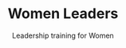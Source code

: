 ---
title: Women Leaders
hero: Women Leaders
heroImage: womenTrainingGroupEMIT.webp
bookCover: /images/womenTrainingBook.webp
curriculumSprite: sprite-womenLeaders.jpg
subtitle: Leadership training for Women
id: 2
objective_markdown: Paragraph describing the objective for this program. For example - when you have completed this program you will be able to...
motivation: "Why EMIT chose to develop this program. eg. The role of women in Africa is etc."
status: current

entrance: Explain the entrance requirements for this program
delivery: Describe how the program is delivered
duration: How long will it take to complete the program
assessment: Describe how the program is assessed
certification: Description of the certification for this program
graduation: Describe the graduation event

description_markdown: >-
  Introductory Paragraph for this curriculum. Sapien iusto curae porttitor facilisis odio quaerat felis? Cursus sagittis facilisi lorem qui voluptatibus, aliquam. Felis tortor deleniti ac! Feugiat auctor exercitation sequi, cum feugiat, eiusmod, pretium.

curricula:
  - title: Basic Computer skills
    objective: A short paragraph describing objective of this section
  - title: Biblical Worldview
    objective: A short paragraph describing objective of this section
  - title: Business skills 1
    objective: Paragraph describing objective of this section
  - title: Business skills 2
    objective: Paragraph describing objective of this section
  - title: Emotional Wellness 1
    objective: Paragraph describing objective of this section
  - title: Emotional Wellness 2
    objective: Paragraph describing objective of this section
  - title: Family
    objective: Paragraph describing objective of this section
  - title: Gender Theory
    objective: Paragraph describing objective of this section
  - title: Introduction to Leadership
    objective: Paragraph describing objective of this section
  - title: Life skills 1
    objective: Paragraph describing objective of this section
  - title: Life skills 2
    objective: Paragraph describing objective of this section
  - title: In the workplace
    objective: Paragraph describing objective of this section
  - title: The Kingdom of God
    objective: Paragraph describing objective of this section
  - title: Women & the Law
    objective: Paragraph describing objective of this section
---